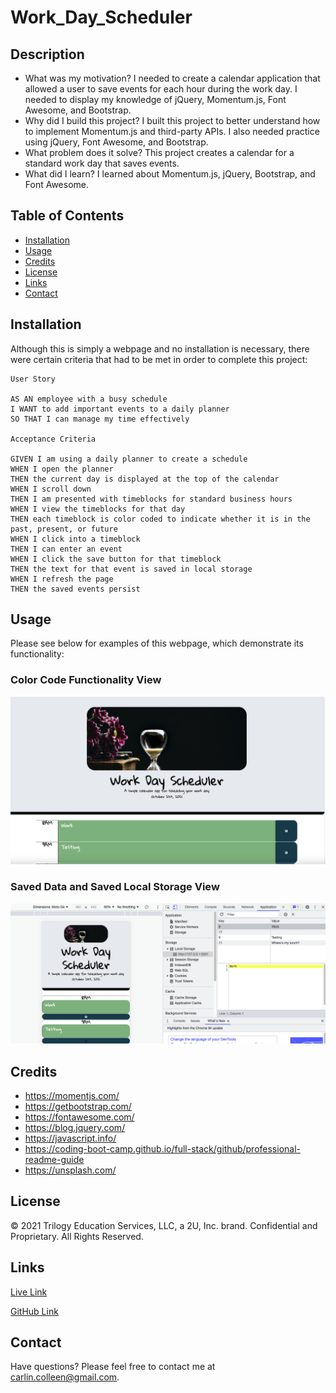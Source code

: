 # Work_Day_Scheduler

## Description

- What was my motivation? I needed to create a calendar application that allowed a user to save events for each hour during the work day. I needed to display my knowledge of jQuery, Momentum.js, Font Awesome, and Bootstrap.
- Why did I build this project? I built this project to better understand how to implement Momentum.js and third-party APIs. I also needed practice using jQuery, Font Awesome, and Bootstrap.
- What problem does it solve? This project creates a calendar for a standard work day that saves events.
- What did I learn? I learned about Momentum.js, jQuery, Bootstrap, and Font Awesome.

## Table of Contents

- [Installation](#installation)
- [Usage](#usage)
- [Credits](#credits)
- [License](#license)
- [Links](#links)
- [Contact](#contact)

## Installation

Although this is simply a webpage and no installation is necessary, there were certain criteria that had to be met in order to complete this project:

    User Story

    AS AN employee with a busy schedule
    I WANT to add important events to a daily planner
    SO THAT I can manage my time effectively

    Acceptance Criteria

    GIVEN I am using a daily planner to create a schedule
    WHEN I open the planner
    THEN the current day is displayed at the top of the calendar
    WHEN I scroll down
    THEN I am presented with timeblocks for standard business hours
    WHEN I view the timeblocks for that day
    THEN each timeblock is color coded to indicate whether it is in the past, present, or future
    WHEN I click into a timeblock
    THEN I can enter an event
    WHEN I click the save button for that timeblock
    THEN the text for that event is saved in local storage
    WHEN I refresh the page
    THEN the saved events persist

## Usage

Please see below for examples of this webpage, which demonstrate its functionality:

### Color Code Functionality View

![1](assets/images/1.png)

### Saved Data and Saved Local Storage View

![2](assets/images/2.png)

## Credits

- https://momentjs.com/
- https://getbootstrap.com/
- https://fontawesome.com/
- https://blog.jquery.com/
- https://javascript.info/
- https://coding-boot-camp.github.io/full-stack/github/professional-readme-guide
- https://unsplash.com/

## License

© 2021 Trilogy Education Services, LLC, a 2U, Inc. brand. Confidential and Proprietary. All Rights Reserved.

## Links

[Live Link](https://carlincb.github.io/Work_Day_Scheduler/)

[GitHub Link](https://github.com/carlincb/Work_Day_Scheduler)

## Contact

Have questions? Please feel free to contact me at carlin.colleen@gmail.com.
